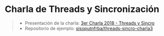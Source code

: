 # Charla de Threads y Sincronización

<YouTube v="G8PD6wauMeY"/>

> - Presentación de la charla:
> [3er Charla 2018 - Threads y Sincro](http://faq.utnso.com.ar/threads)
> - Repositorio de ejemplo:
> [sisoputnfrba/threads-sincro-charla3](https://faq.utnso.com.ar/github/threads-sincro-charla3)
